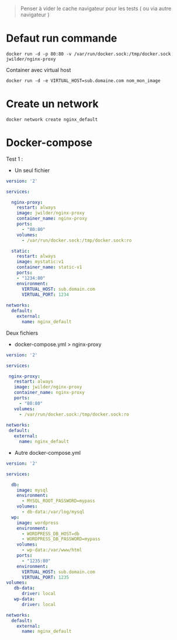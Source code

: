 > Penser à vider le cache navigateur pour les tests ( ou via autre navigateur )


# Defaut run commande
  
    docker run -d -p 80:80 -v /var/run/docker.sock:/tmp/docker.sock jwilder/nginx-proxy
    
Container avec virtual host
    
    docker run -d -e VIRTUAL_HOST=sub.domaine.com nom_mon_image


# Create un network

    docker network create nginx_default

# Docker-compose

Test 1 :

- Un seul fichier
```yml
version: '2'

services:

  nginx-proxy:
    restart: always
    image: jwilder/nginx-proxy
    container_name: nginx-proxy
    ports:
      - "80:80"
    volumes:
      - /var/run/docker.sock:/tmp/docker.sock:ro

  static:
    restart: always
    image: mystatic:v1
    container_name: static-v1
    ports:
    - "1234:80"
    environment:
      VIRTUAL_HOST: sub.domain.com
      VIRTUAL_PORT: 1234
      
networks:
  default:
    external:
      name: nginx_default
```

Deux fichiers

 - docker-compose.yml > nginx-proxy
 
 ```yml
version: '2'

services:

  nginx-proxy:
    restart: always
    image: jwilder/nginx-proxy
    container_name: nginx-proxy
    ports:
      - "80:80"
    volumes:
      - /var/run/docker.sock:/tmp/docker.sock:ro
      
networks:
  default:
    external:
      name: nginx_default
```

- Autre docker-compose.yml

```yml
version: '2'

services:

  db:
    image: mysql
    environment:
      - MYSQL_ROOT_PASSWORD=mypass
    volumes:
      - db-data:/var/log/mysql
  wp:
    image: wordpress
    environment:
      - WORDPRESS_DB_HOST=db
      - WORDPRESS_DB_PASSWORD=mypass
    volumes:
      - wp-data:/var/www/html
    ports:
      - "1235:80"
    environment:
      VIRTUAL_HOST: sub.domain.com
      VIRTUAL_PORT: 1235
volumes:
   db-data:
      driver: local
   wp-data:
      driver: local

networks:
  default:
    external:
      name: nginx_default
```
